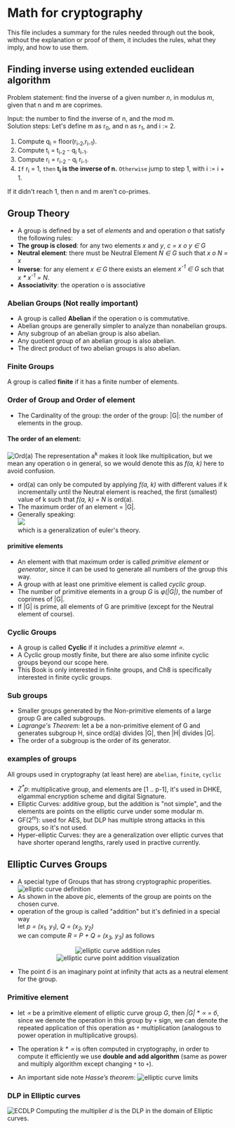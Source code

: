 # Math for cryptography
This file includes a summary for the rules needed through out the book, without the explanation or proof of them, it includes the rules, what they imply, and how to use them.

## Finding inverse using extended euclidean algorithm 
Problem statement: find the inverse of a given number *n*, in modulus *m*, given that n and m are coprimes. 

Input: the number to find the inverse of n, and the mod m.  
Solution steps:
Let's define m as r<sub>0</sub>, and n as r<sub>1</sub>, and i := 2.
1. Compute q<sub>i</sub> = floor(r<sub>i-2</sub>,r<sub>i-1</sub>).
2. Compute t<sub>i</sub> = t<sub>i-2</sub> - q<sub>i</sub> t<sub>i-1</sub>.
3. Compute r<sub>i</sub> = r<sub>i-2</sub> - q<sub>i</sub> r<sub>i-1</sub>.
4. `If` r<sub>i</sub> = 1, `then` **t<sub>i</sub> is the inverse of n.**
`Otherwise` jump to step 1, with i := i + 1.

If it didn't reach 1, then n and m aren't co-primes. 

## Group Theory
- A group is defined by a set of _elements_ and and operation _&omicron;_ that satisfy the following rules:
- **The group is closed**: for any two elements _x_ and _y_, _c = x &omicron; y &isin; G_
- **Neutral element**: there must be Neutral Element _N &isin; G_ such that _x &omicron; N = x_
- **Inverse**: for any element _x &isin; G_ there exists an element _x<sup>-1</sup> &isin; G_ sch that _x * x<sup>-1</sup> = N_.
- **Associativity**: the operation &omicron; is associative

### Abelian Groups (Not really important)
- A group is called **Abelian** if the operation &omicron; is commutative.
- Abelian groups are generally simpler to analyze than nonabelian groups.
- Any subgroup of an abelian group is also abelian.
- Any quotient group of an abelian group is also abelian.
- The direct product of two abelian groups is also abelian.


### Finite Groups
A group is called **finite** if it has a finite number of elements.

### Order of Group and Order of element 
- The Cardinality of the group: the order of the group: |G|: the number of elements in the group.
#### The order of an element:  
![Ord(a)](../images/ch8-orderOfElement.png)
The representation a<sup>k</sup> makes it look like multiplication, but we mean any operation &omicron; in general, so we would denote this as _f(a, k)_ here to avoid confusion.
- ord(a) can only be computed by applying *f(a, k)* with different values if k incrementally until the Neutral element is reached, the first (smallest) value of k such that *f(a, k) = N* is ord(a). 
- The maximum order of an element = |G|.
- Generally speaking:  
![](../images/ch8-finite-group.png)  
which is a generalization of euler's theory.

#### primitive elements 
- An element with that maximum order is called _primitive element_ or _generator_, since it can be used to generate all numbers of the group this way.
- A group with at least one primitive element is called *cyclic group*.
- The number of primitive elements in a group _G_ is _&phi;(|G|)_, the number of coprimes of |G|.
- If |G| is prime, all elements of G are primitive (except for the Neutral element of course).

### Cyclic Groups
- A group is called **Cyclic** if it includes a *primitive elemnt &prop;*.
- A Cyclic group mostly finite, but there are also some infinite cyclic groups beyond our scope here.
- This Book is only interested in finite groups, and Ch8 is specifically interested in finite cyclic groups.

### Sub groups 
- Smaller groups generated by the Non-primitive elements of a large group G are called subgroups.
- *Lagrange's Theorem:* let a be a non-primitive element of G and generates subgroup H, since ord(a) divides |G|, then |H| divides |G|.  
- The order of a subgroup is the order of its generator.

### examples of groups
All groups used in cryptography (at least here) are `abelian`, `finite`, `cyclic`
- _Z<sup>*</sup>p_: multiplicative group, and elements are [1 .. p-1], it's used in DHKE, elgammal encryption scheme and digital Signature.
- Elliptic Curves: additive group, but the addition is "not simple", and the elements are points on the elliptic curve under some modular m.
- GF(2<sup>m</sup>): used for AES, but DLP has multiple strong attacks in this groups, so it's not used.
- Hyper-elliptic Curves: they are a generalization over elliptic curves that have shorter operand lengths, rarely used in practive currently.

## Elliptic Curves Groups
- A special type of Groups that has strong cryptographic properities.
![elliptic curve definition](../images/Ch9-EllipticCurve-definition.png)
- As shown in the above pic, elements of the group are points on the chosen curve.
- operation of the group is called "addition" but it's definied in a special way  
  let *p = (x<sub>1</sub>, y<sub>1</sub>), Q = (x<sub>2</sub>, y<sub>2</sub>)*  
  we can compute *R = P + Q = (x<sub>3</sub>, y<sub>3</sub>)* as follows
<p align='center'>
<img alt='elliptic curve addition rules' src='../images/Ch9-EllipticCurve-addition.png' /><br />
<img alt='elliptic curve point addition visualization' src='../images/Ch9-EllipticCurve-additionGraph.png' />
</p>

- The point *&bcy;* is an imaginary point at infinity that acts as a neutral element for the group.

### Primitive element
- let *&prop;* be a primitive element of elliptic curve group *G*, then *|G| * &prop; = &bcy;*, since we denote the operation in this group by `+` sign, we can denote the repeated application of this operation as `*` multiplication (analogous to power operation in multiplicative groups).
- The operation *k * &prop;* is often computed in cryptography, in order to compute it efficiently we use **double and add algorithm** (same as power and multiply algorithm except changing `*` to `+`).

- An important side note *Hasse’s theorem*:
  ![elliptic curve limits](../images/Ch9-EllipticCurve-limits.png) 
### DLP in Elliptic curves
![ECDLP](../images/Ch9-EllipticCurve-DLP.png)
Computing the multiplier *d* is the DLP in the domain of Elliptic curves.